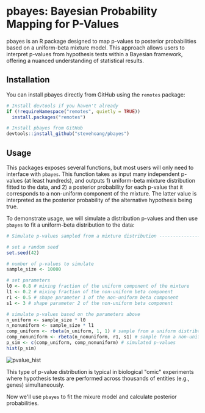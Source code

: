 # pbayes: Bayesian Probability Mapping for P-Values

pbayes is an R package designed to map p-values to posterior probabilities based on a uniform-beta mixture model. This approach allows users to interpret p-values from hypothesis tests within a Bayesian framework, offering a nuanced understanding of statistical results.

## Installation

You can install pbayes directly from GitHub using the `remotes` package:

```r
# Install devtools if you haven't already
if (!requireNamespace("remotes", quietly = TRUE))
  install.packages("remotes")

# Install pbayes from GitHub
devtools::install_github("stevehoang/pbayes")
```

## Usage

This packages exposes several functions, but most users will only need to interface with `pbayes`. This function takes as input many independent p-values (at least hundreds), and outputs 1) uniform-beta mixture distribution fitted to the data, and 2) a posterior probability for each p-value that it corresponds to a non-uniform component of the mixture. The latter value is interpreted as the posterior probability of the alternative hypothesis being true.

To demonstrate usage, we will simulate a distribution p-values and then use `pbayes` to fit a uniform-beta distribution to the data:

```r
# Simulate p-values sampled from a mixture distribution -------------------

# set a random seed
set.seed(42)

# number of p-values to simulate
sample_size <- 10000

# set parameters 
l0 <- 0.8 # mixing fraction of the uniform component of the mixture
l1 <- 0.2 # mixing fraction of the non-uniform beta component
r1 <- 0.5 # shape parameter 1 of the non-uniform beta component
s1 <- 3 # shape parameter 2 of the non-uniform beta component

# simulate p-values based on the parameters above
n_uniform <- sample_size * l0
n_nonuniform <- sample_size * l1
comp_uniform <- rbeta(n_uniform, 1, 1) # sample from a uniform distribtion
comp_nonuniform <- rbeta(n_nonuniform, r1, s1) # sample from a non-uniform beta
p_sim <- c(comp_uniform, comp_nonuniform) # simulated p-values
hist(p_sim)
```
![pvalue_hist](https://github.com/stevehoang/pbayes/assets/3991279/6aeefa18-b2a4-4dae-b2a5-b46ad5627972)

This type of p-value distribution is typical in biological "omic" experiments where hypothesis tests are performed across thousands of entities (e.g., genes) simultaneously.

Now we'll use `pbayes` to fit the mixure model and calculate posterior probabilities.
